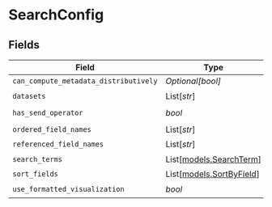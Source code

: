 # SearchConfig


## Fields

| Field                                                | Type                                                 | Required                                             | Description                                          |
| ---------------------------------------------------- | ---------------------------------------------------- | ---------------------------------------------------- | ---------------------------------------------------- |
| `can_compute_metadata_distributively`                | *Optional[bool]*                                     | :heavy_minus_sign:                                   | N/A                                                  |
| `datasets`                                           | List[*str*]                                          | :heavy_check_mark:                                   | N/A                                                  |
| `has_send_operator`                                  | *bool*                                               | :heavy_check_mark:                                   | N/A                                                  |
| `ordered_field_names`                                | List[*str*]                                          | :heavy_check_mark:                                   | N/A                                                  |
| `referenced_field_names`                             | List[*str*]                                          | :heavy_minus_sign:                                   | N/A                                                  |
| `search_terms`                                       | List[[models.SearchTerm](../models/searchterm.md)]   | :heavy_check_mark:                                   | N/A                                                  |
| `sort_fields`                                        | List[[models.SortByField](../models/sortbyfield.md)] | :heavy_minus_sign:                                   | N/A                                                  |
| `use_formatted_visualization`                        | *bool*                                               | :heavy_check_mark:                                   | N/A                                                  |